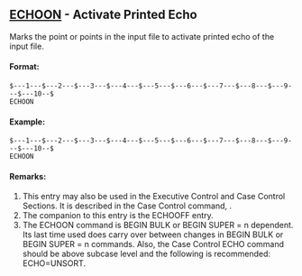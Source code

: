 ## [ECHOON](https://nexus.hexagon.com/documentationcenter/bundle/MSC_Nastran_2022.4/page/Nastran_Combined_Book/qrg/bulkde/TOC.ECHOON.xhtml) - Activate Printed Echo

Marks the point or points in the input file to activate printed echo of the input file.

#### Format:

```nastran
$---1---$---2---$---3---$---4---$---5---$---6---$---7---$---8---$---9---$---10--$
ECHOON                                                                          
```

#### Example:

```nastran
$---1---$---2---$---3---$---4---$---5---$---6---$---7---$---8---$---9---$---10--$
ECHOON                                                                          
```

#### Remarks:

1. This entry may also be used in the Executive Control and Case Control Sections. It is described in the Case Control command,  .
2. The companion to this entry is the ECHOOFF entry.
3. The ECHOON command is BEGIN BULK or BEGIN SUPER = n dependent. Its last time used does carry over between changes in BEGIN BULK or BEGIN SUPER = n commands. Also, the Case Control ECHO command should be above subcase level and the following is recommended: ECHO=UNSORT.
